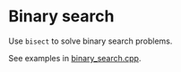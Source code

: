 # Binary search

Use `bisect` to solve binary search problems.

See examples in [binary_search.cpp](./binary_search.cpp).